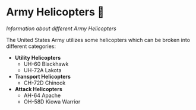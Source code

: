 # Army Helicopters  🚁
_Information about different Army Helicopters_

The United States Army utilizes some helicopters which can be broken into different categories: 
* **Utility Helicopters**
    * UH-60 Blackhawk 
    * UH-72A Lakota
* **Transport Helicopters**
    * CH-72D Chinook 
* **Attack Helicopters**
    * AH-64 Apache
    * OH-58D Kiowa Warrior
  
   
  
    

   
